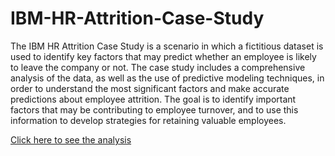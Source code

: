 # IBM-HR-Attrition-Case-Study
The IBM HR Attrition Case Study is a scenario in which a fictitious dataset is used to identify key factors that may predict whether an employee is likely to leave the company or not. The case study includes a comprehensive analysis of the data, as well as the use of predictive modeling techniques, in order to understand the most significant factors and make accurate predictions about employee attrition. The goal is to identify important factors that may be contributing to employee turnover, and to use this information to develop strategies for retaining valuable employees.

[Click here to see the analysis](https://github.com/arthurfeitosasc/IBM-HR-Attrition-Case-Study/blob/main/RH_Analytics_IBM.ipynb)
